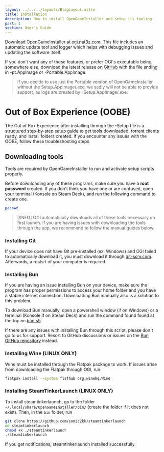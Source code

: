 ```yaml
---
layout: ../../../layouts/BlogLayout.astro
title: Installation
description: How to install OpenGameInstaller and setup its tooling.
part: 1
section: User's Guide
---
```


Download OpenGameInstaller at [ogi.nat3z.com](https://ogi.nat3z.com/). This file
includes an automatic update tool and logger which helps with debugging issues and
updating the software itself.

If you don't want any of these features, or prefer OGI's
executable being somewhere else, download the latest release on [GitHub](https://github.com/Nat3z/OpenGameInstaller/releases/latest)
with the file ending in -pt.AppImage or -Portable.AppImage.

> If you decide to use just the Portable version of OpenGameInstaller without the Setup.AppImage/.exe, we
> sadly will not be able to provide support, as logs are created by -Setup.AppImage/.exe.

# Out of Box Experience (OOBE)

The Out of Box Experience after installing through the -Setup file is a structured step-by-step setup guide
to get tools downloaded, torrent clients ready, and install folders created. If you encounter any issues with
the OOBE, follow these troubleshooting steps.

## Downloading tools

Tools are required by OpenGameInstaller to run and activate setup scripts properly.

Before downloading any of these programs, make sure you have a **root password** created. If you don't think
you have one or are confused, open your terminal (Konsole on Steam Deck), and run the following command to create one.

```sh
passwd
```

> [!INFO]
> OGI automatically downloads all of these tools necessary on first launch. If you are having issues with downloading the tools through the
> app, we recommend to follow the manual guides below.

### Installing Git

If your device does not have Git pre-installed (ex. Windows) and OGI failed to automatically download
it, you must download it through [git-scm.com](https://git-scm.com/). Afterwards, a restsrt of your computer
is required.

### Installing Bun

If you are having an issue installing Bun on your device, make sure the program has proper permissions
to access your home folder and you have a stable internet connection. Downloading Bun manually
also is a solution to this problem.

To download Bun manually, open a powershell window (if on Windows) or a terminal (Konsole if on Steam Deck) and run the command found
found at the top on [bun.sh](https://bun.sh).

If there are any issues with installing Bun through this script, please don't go to us for support. Resort to GitHub discussions
or issues on the [Bun GitHub repository](https://github.com/oven-sh/bun) instead.

### Installing Wine (LINUX ONLY)

Wine must be installed through the Flatpak package to work. If issues arise from downloading the Flatpak through OGI, run

```sh
flatpak install --system flathub org.winehq.Wine
```

### Installing SteamTinkerLaunch (LINUX ONLY)

To install steamtinkerlaunch, go to the folder `~/.local/share/OpenGameInstaller/bin/` (create the folder if it does not exist).
Then, in the `bin` folder, run

```sh
git clone https://github.com/sonic2kk/steamtinkerlaunch
cd steamtinkerlaunch
chmod +x ./steamtinkerlaunch
./steamtinkerlaunch
```

If you get notifications, steamtinkerlaunch installed successfully.
